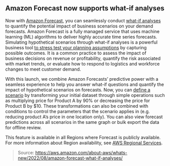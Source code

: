 ## Amazon Forecast now supports what-if analyses

Now with [Amazon Forecast](https://aws.amazon.com/forecast/), you can seamlessly conduct [what-if analyses](https://aws.amazon.com/blogs/machine-learning/conduct-what-if-analyses-with-amazon-forecast-up-to-80-faster-than-before/) to quantify the potential impact of business scenarios on your demand forecasts. Amazon Forecast is a fully managed service that uses machine learning (ML) algorithms to deliver highly accurate time series forecasts. Simulating hypothetical scenarios through what-if analyses is a powerful business tool [to stress test your planning assumptions](https://github.com/aws-samples/amazon-forecast-samples/blob/main/notebooks/advanced/WhatIf_Analysis/WhatIf_Analysis.ipynb) by capturing possible outcomes. It is a common practice to assess the impact of business decisions on revenue or profitability, quantify the risk associated with market trends, or evaluate how to respond to logistics and workforce changes to meet customer demand.

With this launch, we combine Amazon Forecasts’ predictive power with a seamless experience to help you answer what-if questions and quantify the impact of hypothetical scenarios on forecasts. Now, you can [define a scenario](https://docs.aws.amazon.com/forecast/latest/dg/what-if.html) by transforming your initial dataset through simple operations such as multiplying price for Product A by 90% or decreasing the price for Product B by $10. These transformations can also be combined with conditions to control the parameters that the scenario applies in (e.g. reducing product A’s price in one location only). You can also view forecast predictions across all scenarios in the same graph or bulk export the data for offline review.

This feature is available in all Regions where Forecast is publicly available. For more information about Region availability, see [AWS Regional Services](https://aws.amazon.com/about-aws/global-infrastructure/regional-product-services/).

> Source: https://aws.amazon.com/about-aws/whats-new/2022/08/amazon-forecast-what-if-analyses/